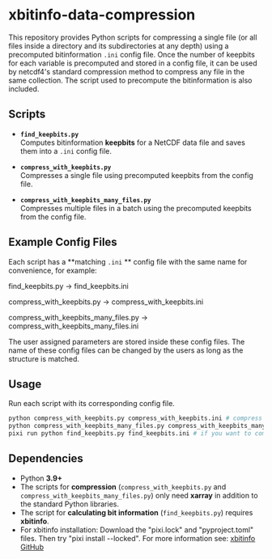 # xbitinfo-data-compression

This repository provides Python scripts for compressing a single file (or all files inside a directory and its subdirectories at any depth) using a precomputed bitinformation `.ini` config file. Once the number of keepbits for each variable is precomputed and stored in a config  file, it can be used by netcdf4's standard compression method to compress any file in the same collection.
The script used to precompute the bitinformation is also included.
## **Scripts**

- **`find_keepbits.py`**  
  Computes bitinformation **keepbits** for a NetCDF data file and saves them into a `.ini` config file.

- **`compress_with_keepbits.py`**  
  Compresses a single file using precomputed keepbits from the config file.

- **`compress_with_keepbits_many_files.py`**  
  Compresses multiple files in a batch using the precomputed keepbits from the config file.

## **Example Config Files**
Each script has a **matching `.ini` ** config file with the same name for convenience, for example:

find_keepbits.py → find_keepbits.ini

compress_with_keepbits.py → compress_with_keepbits.ini

compress_with_keepbits_many_files.py → compress_with_keepbits_many_files.ini

The user assigned parameters are stored inside these config files. The name of these config files can be changed by the users as long as the structure is matched.

## Usage

Run each script with its corresponding config file.

```bash
python compress_with_keepbits.py compress_with_keepbits.ini # compress single file with pre-computed keepbits
python compress_with_keepbits_many_files.py compress_with_keepbits_many_files.ini # compress multiple files with pre-computed keepbits
pixi run python find_keepbits.py find_keepbits.ini # if you want to compute keepbits for your file (needs xbitinfo)
```

## Dependencies

- Python **3.9+**
- The scripts for **compression** (`compress_with_keepbits.py` and `compress_with_keepbits_many_files.py`) only need **xarray** in addition to the standard Python libraries.
- The script for **calculating bit information** (`find_keepbits.py`) requires **xbitinfo**.
- For xbitinfo installation: Download the "pixi.lock" and "pyproject.toml" files. Then try "pixi install --locked". For more information see: [xbitinfo GitHub](https://github.com/ashiklom/gmao-compression/blob/main/README.md)
